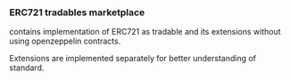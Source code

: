 ### ERC721 tradables marketplace

contains implementation of ERC721 as tradable and its extensions without using openzeppelin contracts. 

Extensions are implemented separately for better understanding of standard.
